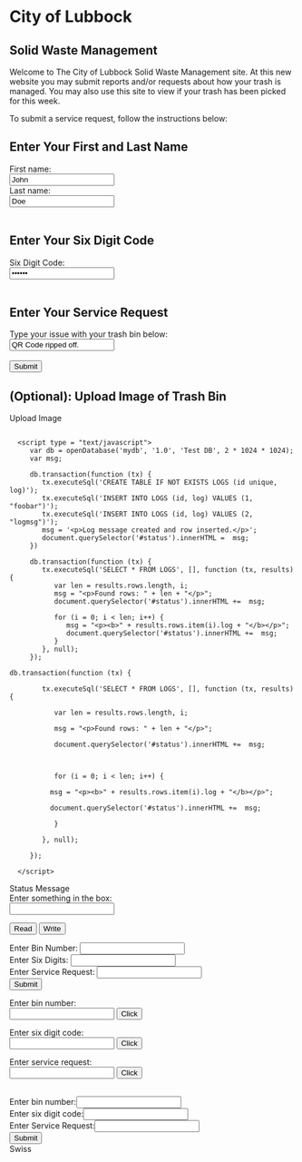 # City of Lubbock

## Solid Waste Management

Welcome to The City of Lubbock Solid Waste Management site. At this new website you may submit reports and/or requests about how your trash is managed. You may also use this site to view if your trash has been picked for this week.

To submit a service request, follow the instructions below:

<html>
<body>

<h2>Enter Your First and Last Name</h2>

<form>
  <label for="fname">First name:</label><br>
  <input type="text" id="fname" name="fname" value="John"><br>
  <label for="lname">Last name:</label><br>
  <input type="text" id="lname" name="lname" value="Doe"><br><br>
</form>

<h2>Enter Your Six Digit Code</h2>
<form>
  <label for="six digit code">Six Digit Code:</label><br>
  <input type="password" id="six digit code" name="six digit code" value="123456"><br><br>
</form>

<h2>Enter Your Service Request</h2>
<form>
  <label for="lname">Type your issue with your trash bin below:</label><br>
  <input type="text" id="lname" name="lname" value="QR Code ripped off."><br><br>
  <input type="submit" value="Submit" onClick="return gen_sql_table()">
</form> 

<h2>(Optional): Upload Image of Trash Bin</h2>
<form>
<input type="file" accept="image/*" id="file" name="image1" onchange="loadFile(event)" style="display: none;">
</form> 
<p><label for="file" style="curser: pointer;">Upload Image</label></p>
<p><img id="output" width="200" /></p>

<script>
var loadFile = function(event)	{
	
	var image = document.getElementById('output');

	image.src = URL.createObjectURL(event.target.files[0]);

};

</script>

</body>
</html>

<!--
<html>
<head>
<script>
function gen_sql_table()					{
	
	var bin_num = document.forms["WasteForm"]["Bin Number"];

	var six_digits = document.forms["WasteForm"]["Six Digit Code"];

	var service_request = document.form["WasteForm"]["Service Request"];

	var db = openDatabase('bindb','1.0','Test DB',30000);

	db.transaction(function(tx)		{
		
		tx.executeSQL('CREATE TABLE IF NOT EXISTS WEBDB (id INTEGER, code INTEGER, request TEXT');

		tx.executeSQL('INSERT INTO WEBDB (id,code,request) (?,?,?)',[bin_num,six_digits,service_request]);
	
	});

	db.transaction(function (tx) { 

		    tx.executeSql('SELECT * FROM LOGS', [], function (tx, results) { 

		       var len = results.rows.length, i; 

		       msg = "<p>Found rows: " + len + "</p>"; 

		       document.querySelector('#status').innerHTML +=  msg; 

	      

		       for (i = 0; i < len; i++) { 

			  msg = "<p><b>" + results.rows.item(i).log + "</b></p>"; 

			  document.querySelector('#status').innerHTML +=  msg; 

		       } 

		    }, null); 

		 }); 

      </script>


}
</script>
<body>
<form name="WasteForm" onsubmit="return gen_sql_table()" method="post">
<p>Enter Bin Number: <input type="text" name="Bin Number"></p><br>
<p>Enter Six Digit Code:<input type="password" name="Six Digit Code"></p><br>
<p>Enter Your Service Request:<input type="text" name="Service Request"></p><br>
<p><input type="submit" value="send" name="Submit" onClick="gen_sql_table()"></p>
</form>
</body>
</html>
-->

<html>
   <head>

      <script type = "text/javascript">
         var db = openDatabase('mydb', '1.0', 'Test DB', 2 * 1024 * 1024);
         var msg;

         db.transaction(function (tx) {
            tx.executeSql('CREATE TABLE IF NOT EXISTS LOGS (id unique, log)');
            tx.executeSql('INSERT INTO LOGS (id, log) VALUES (1, "foobar")');
            tx.executeSql('INSERT INTO LOGS (id, log) VALUES (2, "logmsg")');
            msg = '<p>Log message created and row inserted.</p>';
            document.querySelector('#status').innerHTML =  msg;
         })

         db.transaction(function (tx) {
            tx.executeSql('SELECT * FROM LOGS', [], function (tx, results) {
               var len = results.rows.length, i;
               msg = "<p>Found rows: " + len + "</p>";
               document.querySelector('#status').innerHTML +=  msg;

               for (i = 0; i < len; i++) {
                  msg = "<p><b>" + results.rows.item(i).log + "</b></p>";
                  document.querySelector('#status').innerHTML +=  msg;
               }
            }, null);
         });
	
	db.transaction(function (tx) { 

		    tx.executeSql('SELECT * FROM LOGS', [], function (tx, results) { 

		       var len = results.rows.length, i; 

		       msg = "<p>Found rows: " + len + "</p>"; 

		       document.querySelector('#status').innerHTML +=  msg; 

	      

		       for (i = 0; i < len; i++) { 

			  msg = "<p><b>" + results.rows.item(i).log + "</b></p>"; 

			  document.querySelector('#status').innerHTML +=  msg; 

		       } 

		    }, null); 

		 }); 

      </script>
   </head>

   <body>
      <div id = "status" name = "status">Status Message</div>
   </body>
</html>

<html>
<head>
<title>Test Input </title>
<script LANGUAGE="JavaScript">
function readText (form) {
    TestVar =form.inputbox.value;
    alert ("You typed: " + TestVar);
}
function writeText (form) {
    form.inputbox.value = "Have a nice day!"
}
</script>
</head>
<body>
<form NAME="myform" ACTION="" METHOD="GET">
Enter something in the box: <br>
<input TYPE="text" NAME="inputbox" VALUE=""><p>
<input TYPE="button" NAME="button1" Value="Read" onClick="readText(this.form)">
<input TYPE="button" NAME="button2" Value="Write" onClick="writeText(this.form)">
</form>
</body>
</html>

<html>
<body>
<form action="welcome.php" method="post">
Enter Bin Number: <input type="text" name="bin_num"><br>
Enter Six Digits: <input type="text" name="six_digits"><br>
Enter Service Request: <input type="text" name="service_request"><br>
<input type="submit">
</form>

</body>
</html>

<html>
<head>
<title>Service Request Form</title>
<script>
function read_bin_number(binum)			{
	
	var binumber = binum.bin.value

	alert("You typed:" + binumber);

}

function read_six_digit_code(six_digit_code)	{
	
	var code = six_digit_code.code.value

	alert("You typed:" + code);

}

function read_service_request(service_request)	{
	
	var request = service_request.complaint.value

	alert("You typed:" + request);

}

function proc_sql(form)				{
	
	var db = openDatabase('mydb', '1.0', 'my first database', 30000);
	db.transaction(function (tx) {
	  tx.executeSql('CREATE TABLE IF NOT EXISTS wasteform (id unique, code INTEGER, request TEXT) (?,?,?)');
	  tx.executeSql('INSERT INTO wasteform (id, code,request) VALUES (?,?,?)',[document.sqlform.bin.value,document.sqlform.code.value,document.sqlform.service_request.value]);
	}

	tx.executeSql('SELECT * FROM wasteform', [], function(tx,results)	{
		
		var len = results.rows.length, i;

		for (i=0;i<len;i++)	{
			
			alert(results.rows.item(i).text);

		}

	});

	);

}

</script>
</head>
<body>
<form name="BinForm" action="" method="post">Enter bin number:<br>
<input type="text" name="bin" value="">
<input type="button" name="button" value="Click" onClick="read_bin_number(this.form)">
</form>
<form name="CodeForm" action="" method="post">Enter six digit code:<br>
<input type="password" name="code" value="">
<input type="button" name="button" value="Click" onClick="read_six_digit_code(this.form)">
</form>
<form name="ServeForm" action="" method="post">Enter service request:<br>
<input type="text" name="complaint" value="">
<input type="button" name="button" value="Click" onClick="read_service_request(this.form)">
</form>
<form name="sqlform"><br>
Enter bin number:<input type="text" name="bin" value=""><br>
Enter six digit code:<input type="password" name="code" value=""><br>
Enter Service Request:<input type="text" name="service_request" value=""><br>
<input type="button" name="button" value="Submit" onClick="proc_sql(this.form)"><br>
</body>
</html>
Swiss


<!--
#URL:https://www.javaworld.com/article/2077176/using-javascript-and-forms.html
#URL:https://stackoverflow.com/questions/21396279/display-image-and-validation-of-image-extension-before-uploading-file-using-java
#URL:https://stackoverflow.com/questions/8810927/showing-an-image-from-an-array-of-images-javascript
#URL:https://stackoverflow.com/questions/21396279/display-image-and-validation-of-image-extension-before-uploading-file-using-java
#URL:https://codewithlogic.wordpress.com/2013/09/01/creating-a-file-uploader-using-javascript-and-html-5/
#URL:https://www.webtrickshome.com/faq/how-to-display-uploaded-image-in-html-using-javascript
-->
